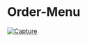 # Order-Menu
<a href="https://ibb.co/pwBKVS6"><img src="https://i.ibb.co/DWHMcZP/Capture.png" alt="Capture" border="0"></a>
